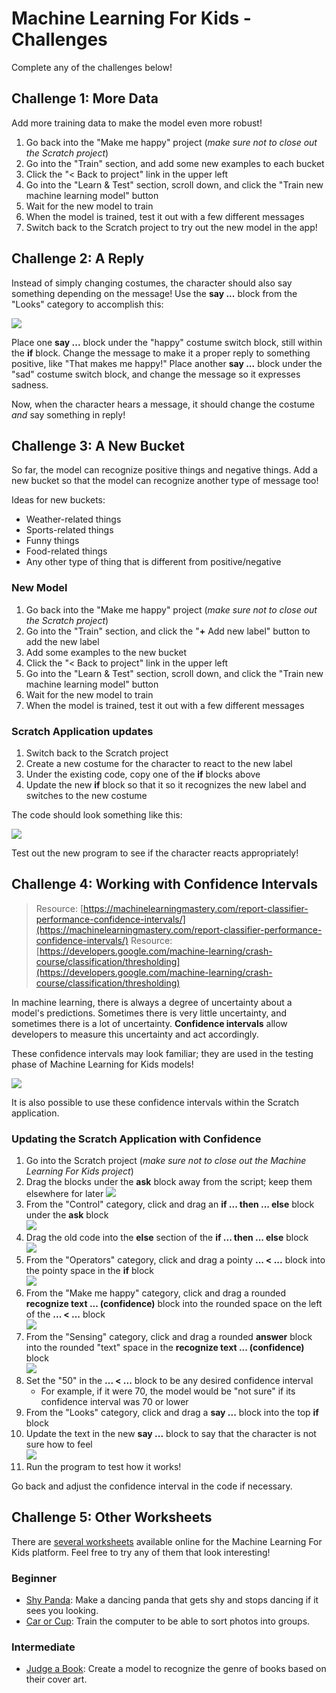# Machine Learning For Kids - Challenges
Complete any of the challenges below!

## Challenge 1: More Data
Add more training data to make the model even more robust!

1. Go back into the "Make me happy" project (_make sure not to close out the Scratch project_)
1. Go into the "Train" section, and add some new examples to each bucket
1. Click the "< Back to project" link in the upper left
1. Go into the "Learn & Test" section, scroll down, and click the "Train new machine learning model" button
1. Wait for the new model to train
1. When the model is trained, test it out with a few different messages
1. Switch back to the Scratch project to try out the new model in the app!

## Challenge 2: A Reply
Instead of simply changing costumes, the character should also say something depending on the message! Use the **say ...** block from the "Looks" category to accomplish this:

![](https://i.imgur.com/mhVaHj4.png)

Place one **say ...** block under the "happy" costume switch block, still within the **if** block. Change the message to make it a proper reply to something positive, like "That makes me happy!" Place another **say ...** block under the "sad" costume switch block, and change the message so it expresses sadness.

Now, when the character hears a message, it should change the costume _and_ say something in reply!

## Challenge 3: A New Bucket
So far, the model can recognize positive things and negative things. Add a new bucket so that the model can recognize another type of message too!

Ideas for new buckets:
- Weather-related things
- Sports-related things
- Funny things
- Food-related things
- Any other type of thing that is different from positive/negative

### New Model

1. Go back into the "Make me happy" project (_make sure not to close out the Scratch project_)
1. Go into the "Train" section, and click the "**+** Add new label" button to add the new label
1. Add some examples to the new bucket
1. Click the "< Back to project" link in the upper left
1. Go into the "Learn & Test" section, scroll down, and click the "Train new machine learning model" button
1. Wait for the new model to train
1. When the model is trained, test it out with a few different messages

### Scratch Application updates

1. Switch back to the Scratch project
1. Create a new costume for the character to react to the new label
1. Under the existing code, copy one of the **if** blocks above
1. Update the new **if** block so that it so it recognizes the new label and switches to the new costume

The code should look something like this:

![](https://i.imgur.com/gT9u7JX.png)

Test out the new program to see if the character reacts appropriately!

## Challenge 4: Working with Confidence Intervals
>Resource: [https://machinelearningmastery.com/report-classifier-performance-confidence-intervals/](https://machinelearningmastery.com/report-classifier-performance-confidence-intervals/)
>Resource: [https://developers.google.com/machine-learning/crash-course/classification/thresholding](https://developers.google.com/machine-learning/crash-course/classification/thresholding)

In machine learning, there is always a degree of uncertainty about a model's predictions. Sometimes there is very little uncertainty, and sometimes there is a lot of uncertainty. **Confidence intervals** allow developers to measure this uncertainty and act accordingly.

These confidence intervals may look familiar; they are used in the testing phase of Machine Learning for Kids models!

![](https://i.imgur.com/yh5boDt.png)

It is also possible to use these confidence intervals within the Scratch application.

### Updating the Scratch Application with Confidence

1. Go into the Scratch project (_make sure not to close out the Machine Learning For Kids project_)
1. Drag the blocks under the **ask** block away from the script; keep them elsewhere for later 
    ![](https://i.imgur.com/L2sAmRr.png)
1. From the "Control" category, click and drag an **if ... then ... else** block under the **ask** block  
    ![](https://i.imgur.com/GtUwxWR.png)
1. Drag the old code into the **else** section of the **if ... then ... else** block  
    ![](https://i.imgur.com/XWigg8n.png)
1. From the "Operators" category, click and drag a pointy **... < ...** block into the pointy space in the **if** block  
    ![](https://i.imgur.com/ct7EM6I.png)
1. From the "Make me happy" category, click and drag a rounded **recognize text ... (confidence)** block into the rounded space on the left of the **... < ...** block  
    ![](https://i.imgur.com/PTWFbZH.png)
1. From the "Sensing" category, click and drag a rounded **answer** block into the rounded "text" space in the **recognize text ... (confidence)** block  
    ![](https://i.imgur.com/mC1AsPj.png)
1. Set the "50" in the **... < ...** block to be any desired confidence interval
    - For example, if it were 70, the model would be "not sure" if its confidence interval was 70 or lower
1. From the "Looks" category, click and drag a **say ...** block into the top **if** block
1. Update the text in the new **say ...** block to say that the character is not sure how to feel  
    ![](https://i.imgur.com/ruaLsXl.png)
1. Run the program to test how it works!

Go back and adjust the confidence interval in the code if necessary. 

## Challenge 5: Other Worksheets
There are [several worksheets](https://machinelearningforkids.co.uk/#!/worksheets) available online for the Machine Learning For Kids platform. Feel free to try any of them that look interesting!

### Beginner
- [Shy Panda](https://github.com/IBM/taxinomitis-docs/raw/master/project-worksheets/pdf/worksheet-shypanda.pdf): Make a dancing panda that gets shy and stops dancing if it sees you looking.
- [Car or Cup](https://github.com/IBM/taxinomitis-docs/raw/master/project-worksheets/pdf/worksheet-carorcup.pdf): Train the computer to be able to sort photos into groups.

### Intermediate
- [Judge a Book](https://github.com/IBM/taxinomitis-docs/raw/master/project-worksheets/pdf/worksheet-judgeabook-easy.pdf): Create a model to recognize the genre of books based on their cover art.